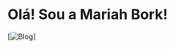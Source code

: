 # Olá! Sou a Mariah Bork!

[![Blog]([https://img.shields.io/website-up-down-green-red/http/monip.org.svg](http://monip.org/))]
